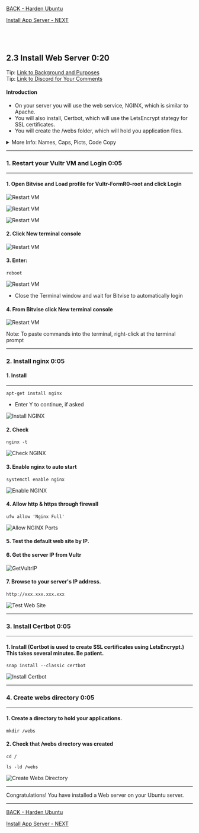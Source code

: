 <!-- ------------------------------------------------------------------------- -->

<div class="page-back">

[BACK - Harden Ubuntu     ](/Setup/fr0302_Setup-Hardening-Ubuntu.md)
</div><div class="page-next">

[Install App Server - NEXT](/Setup/fr0304_Setup-App-Server-Ubuntu.md)
</div><div style="margin-top:35px">&nbsp;</div>

<!-- ------------------------------------------------------------------------- -->

## 2.3 Install Web Server 0:20 <!-- {docsify-ignore} -->
<div class="notice-tip">
  <div class="notice-tip-header">
    Tip: <a href="../Setup/purposes/pfr0303_Setup-Web-Server-Ubuntu.md" target="_blank">Link to Background and Purposes</a> 
  </div>  
</div>

<div class="notice-tip">
  <div class="notice-tip-header">
    Tip: <a href="https://discord.com/channels/928752444316483585/931217213539635200" target="_blank">Link to Discord for Your Comments</a> 
  </div>  
</div>

#### Introduction <!-- {docsify-ignore} -->
- On your server you will use the web service, NGINX, which is similar to Apache.
- You will also install, Certbot, which will use the LetsEncrypt stategy for SSL certificates.
- You will create the /webs folder, which will hold you application files.

<details class="details-style">
    <summary class="summary-style">
More Info: Names, Caps, Picts, Code Copy
    </summary>
    <div class="popup">

- In this tutorial please be careful to use the Exact Spelling and Capitalization. You will be using Windows, Unix and GitBash command prompts. Improper captialization will cause commands to fail. Some examples are: Local_Admin, myProject, repos, remotes and .ssh.

- This documentation was produced in 2021-2022. You will experience differences in some of the pictures due to the changes made over time by the developers of the softwares and web sites that are used.

- We recommend that you copy and paste code snippets from the documentation into your workstation/server. This will reduce the errors caused by hand typing.
Hover over the snippet and click copy, then paste as appropriate.

</div>
</details>

----
 ### 1. Restart your Vultr VM and Login 0:05
----
#### 1. Open Bitvise and Load profile for Vultr-FormR0-root and click Login

![Restart VM](./images/fr0300-01_restart-vm.png "Restart VM")

![Restart VM](./images/fr0300-01_restart-vm1.png "Restart VM")

![Restart VM](./images/fr0300-01_restart-vm2.png "Restart VM")

#### 2. Click New terminal console

![Restart VM](./images/fr0301-09_Vultr-New-Profile-Console.png "Restart VM")

#### 3. Enter:

```
reboot
```

![Restart VM](./images/fr0300-01_restart-vm4.png "Restart VM")

- Close the Terminal window and wait for Bitvise to automatically login

#### 4. From Bitvise click New terminal console

![Restart VM](./images/fr0301-09_Vultr-New-Profile-Console.png "Restart VM")


<div class="notice-tip">
  <div class="notice-tip-header">
    Note: To paste commands into the terminal, right-click at the terminal prompt
  </div>  
</div>  

----
### 2. Install nginx 0:05

#### 1. Install
----

```
apt-get install nginx
```

- Enter Y to continue, if asked

![Install NGINX](./images/fr0303-01_Ubuntu-install-nginx.png "Install NGINX")

#### 2. Check
```
nginx -t
```

![Check NGINX](./images/fr0303-02_Ubuntu-check-nginx.png "Check NGINX")

#### 3. Enable nginx to auto start

```
systemctl enable nginx
```

![Enable NGINX](./images/fr0303-03_Ubuntu-enable-nginx.png "Enable NGINX")

#### 4. Allow http & https through firewall
```
ufw allow 'Nginx Full'
```

![Allow NGINX Ports](./images/fr0303-04_Ubuntu-allow-nginx-ports.png "Allow NGINX Ports")

#### 5. Test the default web site by IP. 

#### 6. Get the server IP from Vultr

![GetVultrIP](./images/fr0302-12_Get-Vultr-IP.png "GetVultrIP")

#### 7. Browse to your server's IP address.

```
http://xxx.xxx.xxx.xxx
```

![Test Web Site](./images/fr0303-05_Ubuntu-test-web-site.png "Test Web Site")

----
### 3. Install Certbot 0:05
----
#### 1. Install  (Certbot is used to create SSL certificates using LetsEncrypt.) This takes several minutes. Be patient.

```
snap install --classic certbot
```

![Install Certbot](./images/fr0303-06_Ubuntu-install-certbot.png "Install Certbot")

----
### 4. Create webs directory 0:05
----
#### 1. Create a directory to hold your applications.

```
mkdir /webs
```

#### 2. Check that /webs directory was created

```
cd /
```
```
ls -ld /webs
```

![Create Webs Directory](./images/fr0303-07_Ubuntu-create-webs-directory.png "Create Webs Directory")


----
<div class="notice-success">
  <div class="notice-success-header">
    Congratulations! You have installed a Web server on your Ubuntu server.

  </div>
</div>

----

<!-- ------------------------------------------------------------------------- -->

<div class="page-back">

[BACK - Harden Ubuntu     ](/Setup/fr0302_Setup-Hardening-Ubuntu.md)
</div><div class="page-next">

[Install App Server - NEXT](/Setup/fr0304_Setup-App-Server-Ubuntu.md)
</div>

<!-- ------------------------------------------------------------------------- -->

